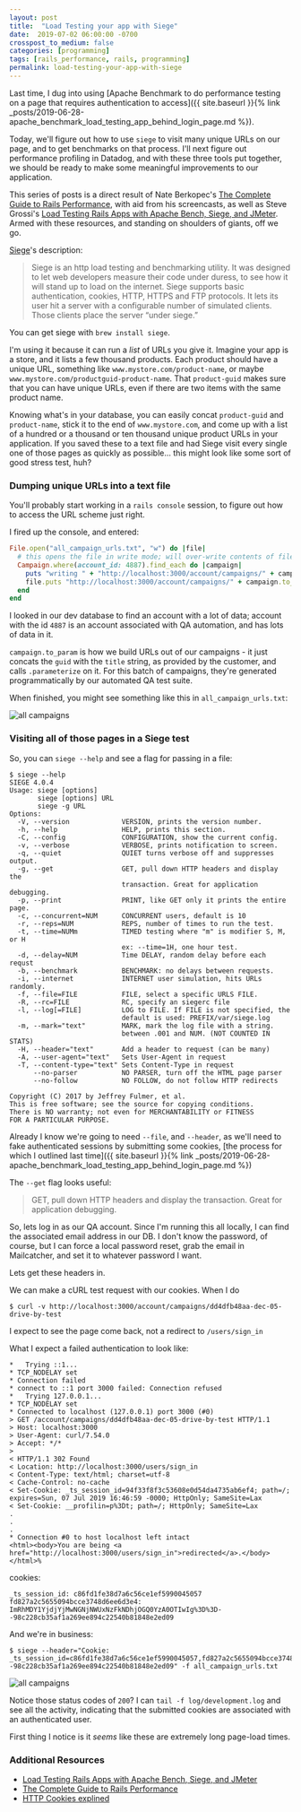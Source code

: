 ```yaml
---
layout: post
title:  "Load Testing your app with Siege"
date:  2019-07-02 06:00:00 -0700
crosspost_to_medium: false
categories: [programming]
tags: [rails_performance, rails, programming]
permalink: load-testing-your-app-with-siege
---
```



Last time, I dug into using [Apache Benchmark to do performance testing on a page that requires authentication to access]({{ site.baseurl }}{% link _posts/2019-06-28-apache_benchmark_load_testing_app_behind_login_page.md %}). 

Today, we'll figure out how to use `siege` to visit many unique URLs on our page, and to get benchmarks on that process. I'll next figure out performance profiling in Datadog, and with these three tools put together, we should be ready to make some meaningful improvements to our application. 

This series of posts is a direct result of Nate Berkopec's [The Complete Guide to Rails Performance](https://www.railsspeed.com/), with aid from his screencasts, as well as Steve Grossi's [Load Testing Rails Apps with Apache Bench, Siege, and JMeter](https://work.stevegrossi.com/2015/02/07/load-testing-rails-apps-with-apache-bench-siege-and-jmeter/). Armed with these resources, and standing on shoulders of giants, off we go. 

[Siege](https://www.joedog.org/siege-home/)'s description:
> Siege is an http load testing and benchmarking utility. It was designed to let web developers measure their code under duress, to see how it will stand up to load on the internet. Siege supports basic authentication, cookies, HTTP, HTTPS and FTP protocols. It lets its user hit a server with a configurable number of simulated clients. Those clients place the server “under siege.”

You can get siege with `brew install siege`.

I'm using it because it can run a _list_ of URLs you give it. Imagine your app is a store, and it lists a few thousand products. Each product should have a unique URL, something like `www.mystore.com/product-name`, or maybe `www.mystore.com/productguid-product-name`. That `product-guid` makes sure that you can have unique URLs, even if there are two items with the same product name.

Knowing what's in your database, you can easily concat `product-guid` and `product-name`, stick it to the end of `www.mystore.com`, and come up with a list of a hundred or a thousand or ten thousand unique product URLs in your application. If you saved these to a text file and had Siege visit every single one of those pages as quickly as possible... this might look like some sort of good stress test, huh?

### Dumping unique URLs into a text file

You'll probably start working in a `rails console` session, to figure out how to access the URL scheme just right. 

I fired up the console, and entered:

```ruby
File.open("all_campaign_urls.txt", "w") do |file|
  # this opens the file in write mode; will over-write contents of file if it exists
  Campaign.where(account_id: 4887).find_each do |campaign|
    puts "writing " + "http://localhost:3000/account/campaigns/" + campaign.to_param
    file.puts "http://localhost:3000/account/campaigns/" + campaign.to_param
  end
end
```
<!--more-->

I looked in our dev database to find an account with a lot of data; account with the id `4887` is an account associated with QA automation, and has lots of data in it. 

`campaign.to_param` is how we build URLs out of our campaigns - it just concats the `guid` with the `title` string, as provided by the customer, and calls `.parameterize` on it. For this batch of campaigns, they're generated programmatically by our automated QA test suite. 

When finished, you might see something like this in `all_campaign_urls.txt`:

![all campaigns](/images/siege_01.jpg)

### Visiting all of those pages in a Siege test

So, you can `siege --help` and see a flag for passing in a file:

```
$ siege --help
SIEGE 4.0.4
Usage: siege [options]
       siege [options] URL
       siege -g URL
Options:
  -V, --version             VERSION, prints the version number.
  -h, --help                HELP, prints this section.
  -C, --config              CONFIGURATION, show the current config.
  -v, --verbose             VERBOSE, prints notification to screen.
  -q, --quiet               QUIET turns verbose off and suppresses output.
  -g, --get                 GET, pull down HTTP headers and display the
                            transaction. Great for application debugging.
  -p, --print               PRINT, like GET only it prints the entire page.
  -c, --concurrent=NUM      CONCURRENT users, default is 10
  -r, --reps=NUM            REPS, number of times to run the test.
  -t, --time=NUMm           TIMED testing where "m" is modifier S, M, or H
                            ex: --time=1H, one hour test.
  -d, --delay=NUM           Time DELAY, random delay before each requst
  -b, --benchmark           BENCHMARK: no delays between requests.
  -i, --internet            INTERNET user simulation, hits URLs randomly.
  -f, --file=FILE           FILE, select a specific URLS FILE.
  -R, --rc=FILE             RC, specify an siegerc file
  -l, --log[=FILE]          LOG to FILE. If FILE is not specified, the
                            default is used: PREFIX/var/siege.log
  -m, --mark="text"         MARK, mark the log file with a string.
                            between .001 and NUM. (NOT COUNTED IN STATS)
  -H, --header="text"       Add a header to request (can be many)
  -A, --user-agent="text"   Sets User-Agent in request
  -T, --content-type="text" Sets Content-Type in request
      --no-parser           NO PARSER, turn off the HTML page parser
      --no-follow           NO FOLLOW, do not follow HTTP redirects

Copyright (C) 2017 by Jeffrey Fulmer, et al.
This is free software; see the source for copying conditions.
There is NO warranty; not even for MERCHANTABILITY or FITNESS
FOR A PARTICULAR PURPOSE.
```

Already I know we're going to need `--file`, and `--header`, as we'll need to fake authenticated sessions by submitting some cookies, [the process for which I outlined last time]({{ site.baseurl }}{% link _posts/2019-06-28-apache_benchmark_load_testing_app_behind_login_page.md %})


The `--get` flag looks useful:
> GET, pull down HTTP headers and display the transaction. Great for application debugging.

So, lets log in as our QA account. Since I'm running this all locally, I can find the associated email address in our DB. I don't know the password, of course, but I can force a local password reset, grab the email in Mailcatcher, and set it to whatever password I want. 

Lets get these headers in.

We can make a cURL test request with our cookies. When I do 

```
$ curl -v http://localhost:3000/account/campaigns/dd4dfb48aa-dec-05-drive-by-test
```

I expect to see the page come back, not a redirect to `/users/sign_in`

What I expect a failed authentication to look like:

```
*   Trying ::1...
* TCP_NODELAY set
* Connection failed
* connect to ::1 port 3000 failed: Connection refused
*   Trying 127.0.0.1...
* TCP_NODELAY set
* Connected to localhost (127.0.0.1) port 3000 (#0)
> GET /account/campaigns/dd4dfb48aa-dec-05-drive-by-test HTTP/1.1
> Host: localhost:3000
> User-Agent: curl/7.54.0
> Accept: */*
>
< HTTP/1.1 302 Found
< Location: http://localhost:3000/users/sign_in
< Content-Type: text/html; charset=utf-8
< Cache-Control: no-cache
< Set-Cookie: _ts_session_id=94f33f8f3c53608e0d54da4735ab6ef4; path=/; expires=Sun, 07 Jul 2019 16:46:59 -0000; HttpOnly; SameSite=Lax
< Set-Cookie: __profilin=p%3Dt; path=/; HttpOnly; SameSite=Lax
.
.
.
* Connection #0 to host localhost left intact
<html><body>You are being <a href="http://localhost:3000/users/sign_in">redirected</a>.</body></html>%
```

cookies:

```
_ts_session_id: c86fd1fe38d7a6c56ce1ef5990045057
fd827a2c5655094bcce3748d6ee6d3e4: ImRhMDY1YjdjYjMwNGNjNWUxNzFkNDhjOGQ0YzA0OTIwIg%3D%3D--98c228cb35af1a269ee894c22540b81848e2ed09
```

And we're in business:

```
$ siege --header="Cookie: _ts_session_id=c86fd1fe38d7a6c56ce1ef5990045057,fd827a2c5655094bcce3748d6ee6d3e4=ImRhMDY1YjdjYjMwNGNjNWUxNzFkNDhjOGQ0YzA0OTIwIg%3D%3D--98c228cb35af1a269ee894c22540b81848e2ed09" -f all_campaign_urls.txt
```


![all campaigns](/images/siege_02.jpg)

Notice those status codes of `200`? I can `tail -f log/development.log` and see all the activity, indicating that the submitted cookies are associated with an authenticated user.

First thing I notice is it _seems_ like these are extremely long page-load times.

### Additional Resources

- [Load Testing Rails Apps with Apache Bench, Siege, and JMeter](https://work.stevegrossi.com/2015/02/07/load-testing-rails-apps-with-apache-bench-siege-and-jmeter/)
- [The Complete Guide to Rails Performance](https://www.railsspeed.com/)
- [HTTP Cookies explined](https://humanwhocodes.com/blog/2009/05/05/http-cookies-explained/)
